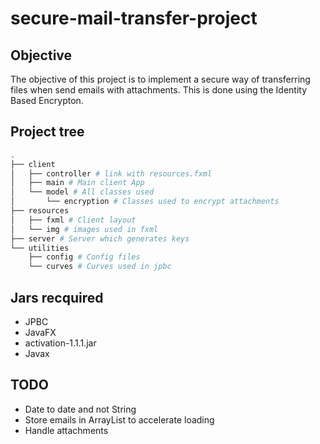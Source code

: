 # secure-mail-transfer-project

## Objective 
The objective of this project is to implement a secure way of transferring files when send emails with attachments.
This is done using the Identity Based Encrypton.

## Project tree
```bash
.
├── client
│   ├── controller # link with resources.fxml
│   ├── main # Main client App
│   └── model # All classes used
│       └── encryption # Classes used to encrypt attachments
├── resources
│   ├── fxml # Client layout   
│   └── img # images used in fxml
├── server # Server which generates keys
└── utilities
    ├── config # Config files
    └── curves # Curves used in jpbc

```

## Jars recquired
- JPBC
- JavaFX
- activation-1.1.1.jar
- Javax
    
## TODO
- Date to date and not String
- Store emails in ArrayList to accelerate loading
- Handle attachments

